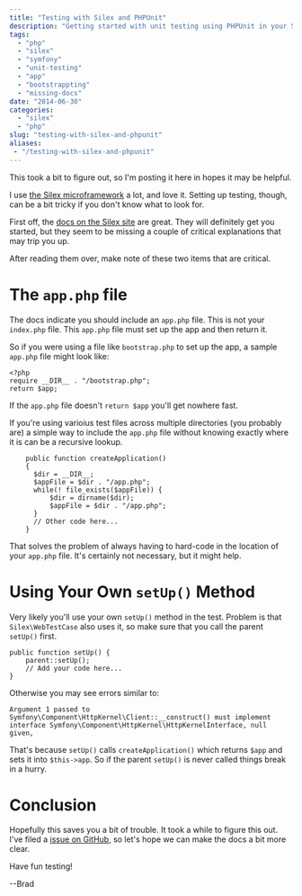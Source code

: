 ```yaml
---
title: "Testing with Silex and PHPUnit"
description: "Getting started with unit testing using PHPUnit in your Silex project."
tags:
  - "php"
  - "silex"
  - "symfony"
  - "unit-testing"
  - "app"
  - "bootstrappting"
  - "missing-docs"
date: "2014-06-30"
categories:
  - "silex"
  - "php"
slug: "testing-with-silex-and-phpunit"
aliases:
 - "/testing-with-silex-and-phpunit"
---
```


This took a bit to figure out, so I'm posting it here in hopes it may be helpful.

I use [the Silex microframework](http://silex.sensiolabs.org/) a lot, and love it. Setting up testing, though, can be a bit tricky if you don't know what to look for.

First off, the [docs on the Silex site](http://silex.sensiolabs.org/doc/testing.html) are great. They will definitely get you started, but they seem to be missing a couple of critical explanations that may trip you up.

After reading them over, make note of these two items that are critical.

# The `app.php` file

The docs indicate you should include an `app.php` file. This is not your `index.php` file. This `app.php` file must set up the app and then return it.

So if you were using a file like `bootstrap.php` to set up the app, a sample `app.php` file might look like:

    <?php
    require __DIR__ . "/bootstrap.php";
    return $app;

If the `app.php` file doesn't `return $app` you'll get nowhere fast.

If you're using varioius test files across multiple directories (you probably are) a simple way to include the `app.php` file without knowing exactly where it is can be a recursive lookup.

		public function createApplication()
    	{
          $dir = __DIR__;
          $appFile = $dir . "/app.php";
          while(! file_exists($appFile)) {
              $dir = dirname($dir);
              $appFile = $dir . "/app.php";
          }
          // Other code here...
	    }

That solves the problem of always having to hard-code in the location of your `app.php` file. It's certainly not necessary, but it might help.

# Using Your Own `setUp()` Method

Very likely you'll use your own `setUp()` method in the test. Problem is that `Silex\WebTestCase` also uses it, so make sure that you call the parent `setUp()` first.

    public function setUp() {
        parent::setUp();
        // Add your code here...
    }

Otherwise you may see errors similar to:

    Argument 1 passed to Symfony\Component\HttpKernel\Client::__construct() must implement interface Symfony\Component\HttpKernel\HttpKernelInterface, null given,

That's because `setUp()` calls `createApplication()` which returns `$app` and sets it into `$this->app`. So if the parent `setUp()` is never called things break in a hurry.


# Conclusion

Hopefully this saves you a bit of trouble. It took a while to figure this out. I've filed a [issue on GitHub](https://github.com/silexphp/Silex/issues/974), so let's hope we can make the docs a bit more clear.

Have fun testing!


--Brad
